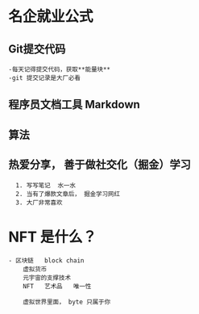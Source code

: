 # 名企就业公式

## Git提交代码
    -每天记得提交代码，获取**能量块**
    -git 提交记录是大厂必看
## 程序员文档工具 Markdown

## 算法

## 热爱分享， 善于做社交化（掘金）学习
      1. 写写笔记  水一水
      2. 当有了爆款文章后， 掘金学习网红
      3. 大厂非常喜欢


# NFT 是什么？

    - 区块链   block chain
        虚拟货币
        元宇宙的支撑技术
        NFT   艺术品   唯一性

        虚拟世界里面， byte 只属于你